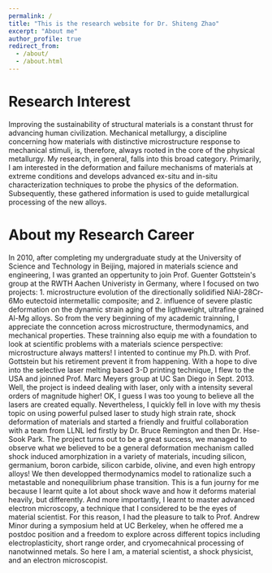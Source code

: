```yaml
---
permalink: /
title: "This is the research website for Dr. Shiteng Zhao"
excerpt: "About me"
author_profile: true
redirect_from: 
  - /about/
  - /about.html
---
```


Research Interest
======
Improving the sustainability of structural materials is a constant thrust for advancing human civilization. Mechanical metallurgy, a discipline concerning how materials with distinctive microstructure response to mechanical stimuli, is, therefore, always rooted in the core of the physical metallurgy. My research, in general, falls into this broad category. Primarily, I am interested in the deformation and failure mechanisms of materials at extreme conditions and develops advanced ex-situ and in-situ characterization techniques to probe the physics of the deformation. Subsequently, these gathered information is used to guide metallurgical processing of the new alloys.  

About my Research Career
======
In 2010, after completing my undergraduate study at the University of Science and Technology in Beijing, majored in materials science and engineering, I was granted an oppertunity to join Prof. Guenter Gottstein's group at the RWTH Aachen Univeristy in Germany, where I focused on two projects: 1. microstructure evolution of the directionally solidified NiAl-28Cr-6Mo eutectoid intermetallic composite; and 2. influence of severe plastic deformation on the dynamic strain aging of the ligthweight, ultrafine grained Al-Mg alloys. So from the very beginning of my academic trainning, I appreciate the conncetion across microstructure, thermodynamics, and mechanical properties. These trainning also equip me with a foundation to look at scientific problems with a materials science perspective: microstructure always matters! I intented to continue my Ph.D. with Prof. Gottstein but his retirement prevent it from happening. With a hope to dive into the selective laser melting based 3-D printing technique, I flew to the USA and joinned Prof. Marc Meyers group at UC San Diego in Sept. 2013. Well, the project is indeed dealing with laser, only with a intensity several orders of magnitude higher! OK, I guess I was too young to believe all the lasers are created equally. Nevertheless, I quickly fell in love with my thesis topic on using powerful pulsed laser to study high strain rate, shock deformation of materials and started a friendly and fruitful collaboration with a team from LLNL led firstly by Dr. Bruce Remington and then Dr. Hse-Sook Park. The project turns out to be a great success, we managed to observe what we believed to be a general deformation mechanism called shock induced amorphization in a variety of materials, incuding silicon, germanium, boron carbide, silicon carbide, olivine, and even high entropy alloys! We then developped thermodynamics model to rationalize such a metastable and nonequilibrium phase transition. This is a fun journy for me because I learnt quite a lot about shock wave and how it deforms material heavily, but differently. And more importantly, I learnt to master advanced electron microscopy, a technique that I considered to be the eyes of material scientist. For this reason, I had the pleasure to talk to Prof. Andrew Minor during a symposium held at UC Berkeley, when he offered me a postdoc position and a freedom to explore across different topics including electroplasticity, short range order, and cryomecahnical processing of nanotwinned metals. So here I am, a material scientist, a shock physicist, and an electron microscopist.


